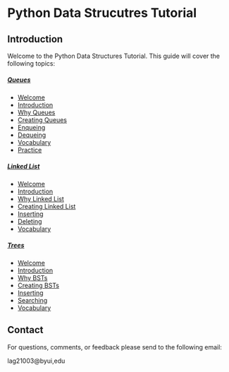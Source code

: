 # Python Data Strucutres Tutorial

## Introduction
Welcome to the Python Data Structures Tutorial. This guide will cover the following topics:

##### [Queues](1-topic.md)
* [Welcome](0-welcome.md)
* [Introduction](https://github.com/LagazoLabs/CSE-212-Final-Project/blob/main/Data%20Structures%20Project/1-topic.md#introduction)
* [Why Queues](https://github.com/LagazoLabs/CSE-212-Final-Project/blob/main/Data%20Structures%20Project/1-topic.md#why-queues-are-used)
* [Creating Queues](https://github.com/LagazoLabs/CSE-212-Final-Project/blob/main/Data%20Structures%20Project/1-topic.md#creating-queues)
* [Enqueing](https://github.com/LagazoLabs/CSE-212-Final-Project/blob/main/Data%20Structures%20Project/1-topic.md#enqueuing-adding-items)
* [Dequeing](https://github.com/LagazoLabs/CSE-212-Final-Project/blob/main/Data%20Structures%20Project/1-topic.md#dequeing-removing-items)
* [Vocabulary](https://github.com/LagazoLabs/CSE-212-Final-Project/blob/main/Data%20Structures%20Project/1-topic.md#vocabularykey-words)
* [Practice](https://github.com/LagazoLabs/CSE-212-Final-Project/blob/main/Data%20Structures%20Project/1-topic.md#practice)
##### [Linked List](2-topic.md)
* [Welcome](0-welcome.md)
* [Introduction](https://github.com/LagazoLabs/CSE-212-Final-Project/blob/main/Data%20Structures%20Project/2-topic.md#introduction)
* [Why Linked List](https://github.com/LagazoLabs/CSE-212-Final-Project/blob/main/Data%20Structures%20Project/2-topic.md#why-linked-list-are-used)
* [Creating Linked List](https://github.com/LagazoLabs/CSE-212-Final-Project/blob/main/Data%20Structures%20Project/2-topic.md#creating-linked-list)
* [Inserting](https://github.com/LagazoLabs/CSE-212-Final-Project/blob/main/Data%20Structures%20Project/2-topic.md#adding-items-to-a-linked-list)
* [Deleting](https://github.com/LagazoLabs/CSE-212-Final-Project/blob/main/Data%20Structures%20Project/2-topic.md#removing-items-from-a-linked-list)
* [Vocabulary](https://github.com/LagazoLabs/CSE-212-Final-Project/blob/main/Data%20Structures%20Project/2-topic.md#vocabulary)
##### [Trees](3-topic.md)
* [Welcome](0-welcome.md)
* [Introduction](https://github.com/LagazoLabs/CSE-212-Final-Project/blob/main/Data%20Structures%20Project/3-topic.md#introduction)
* [Why BSTs](https://github.com/LagazoLabs/CSE-212-Final-Project/blob/main/Data%20Structures%20Project/3-topic.md#why-trees-are-used)
* [Creating BSTs](https://github.com/LagazoLabs/CSE-212-Final-Project/blob/main/Data%20Structures%20Project/3-topic.md#creating-a-tree)
* [Inserting](https://github.com/LagazoLabs/CSE-212-Final-Project/blob/main/Data%20Structures%20Project/3-topic.md#adding-items-to-a-tree)
* [Searching](https://github.com/LagazoLabs/CSE-212-Final-Project/blob/main/Data%20Structures%20Project/3-topic.md#finding-items-in-a-tree)
* [Vocabulary](https://github.com/LagazoLabs/CSE-212-Final-Project/blob/main/Data%20Structures%20Project/3-topic.md#vocabulary)

## Contact

For questions, comments, or feedback please send to the following email:

lag21003@byui,edu
